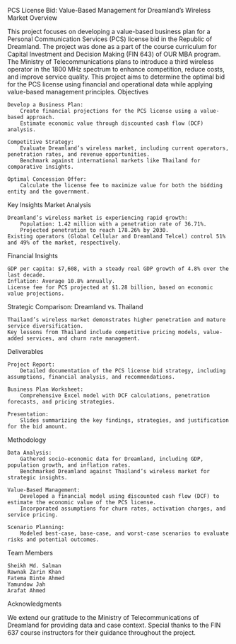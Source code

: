 PCS License Bid: Value-Based Management for Dreamland’s Wireless Market
Overview

This project focuses on developing a value-based business plan for a Personal Communication Services (PCS) license bid in the Republic of Dreamland. The project was done as a part of the course curriculum for Capital Investment and Decision Making (FIN 643) of OUR MBA program. The Ministry of Telecommunications plans to introduce a third wireless operator in the 1800 MHz spectrum to enhance competition, reduce costs, and improve service quality. This project aims to determine the optimal bid for the PCS license using financial and operational data while applying value-based management principles.
Objectives

    Develop a Business Plan:
        Create financial projections for the PCS license using a value-based approach.
        Estimate economic value through discounted cash flow (DCF) analysis.

    Competitive Strategy:
        Evaluate Dreamland’s wireless market, including current operators, penetration rates, and revenue opportunities.
        Benchmark against international markets like Thailand for comparative insights.

    Optimal Concession Offer:
        Calculate the license fee to maximize value for both the bidding entity and the government.

Key Insights
Market Analysis

    Dreamland’s wireless market is experiencing rapid growth:
        Population: 1.42 million with a penetration rate of 36.71%.
        Projected penetration to reach 178.26% by 2030.
    Existing operators (Global Cellular and Dreamland Telcel) control 51% and 49% of the market, respectively.

Financial Insights

    GDP per capita: $7,608, with a steady real GDP growth of 4.8% over the last decade.
    Inflation: Average 10.8% annually.
    License fee for PCS projected at $1.28 billion, based on economic value projections.

Strategic Comparison: Dreamland vs. Thailand

    Thailand’s wireless market demonstrates higher penetration and mature service diversification.
    Key lessons from Thailand include competitive pricing models, value-added services, and churn rate management.

Deliverables

    Project Report:
        Detailed documentation of the PCS license bid strategy, including assumptions, financial analysis, and recommendations.

    Business Plan Worksheet:
        Comprehensive Excel model with DCF calculations, penetration forecasts, and pricing strategies.

    Presentation:
        Slides summarizing the key findings, strategies, and justification for the bid amount.

Methodology

    Data Analysis:
        Gathered socio-economic data for Dreamland, including GDP, population growth, and inflation rates.
        Benchmarked Dreamland against Thailand’s wireless market for strategic insights.

    Value-Based Management:
        Developed a financial model using discounted cash flow (DCF) to estimate the economic value of the PCS license.
        Incorporated assumptions for churn rates, activation charges, and service pricing.

    Scenario Planning:
        Modeled best-case, base-case, and worst-case scenarios to evaluate risks and potential outcomes.

Team Members

    Sheikh Md. Salman
    Rawnak Zarin Khan
    Fatema Binte Ahmed
    Yamundow Jah
    Arafat Ahmed

Acknowledgments

We extend our gratitude to the Ministry of Telecommunications of Dreamland for providing data and case context. Special thanks to the FIN 637 course instructors for their guidance throughout the project.
